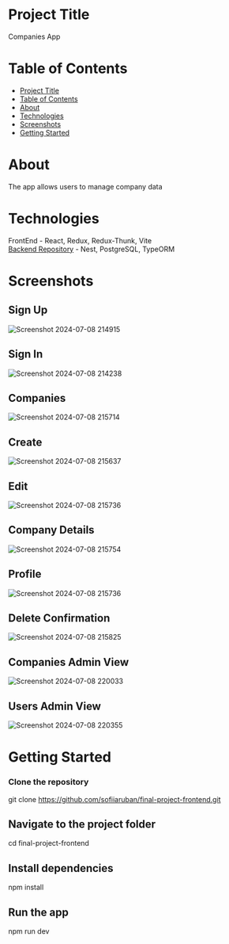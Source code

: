 # Project Title

Companies App

# Table of Contents

- [Project Title](#project-title)
- [Table of Contents](#table-of-contents)
- [About](#about)
- [Technologies](#technologies)
- [Screenshots](#screenshots)
- [Getting Started](#getting-started)


# About
The app allows users to manage company data<br>

# Technologies
FrontEnd - React, Redux, Redux-Thunk, Vite<br>
[Backend Repository](https://github.com/sofiiaruban/final-project-backend) - Nest,  PostgreSQL, TypeORM 
# Screenshots 

## Sign Up


![Screenshot 2024-07-08 214915](https://github.com/sofiiaruban/final-project-backend/assets/37212452/9ffef019-fd95-4099-98ad-2293520c7f10)

## Sign In

![Screenshot 2024-07-08 214238](https://github.com/sofiiaruban/final-project-frontend/assets/37212452/33b861c6-0e5a-4c49-8a44-90b460634e51)

## Companies


![Screenshot 2024-07-08 215714](https://github.com/sofiiaruban/final-project-backend/assets/37212452/6ade3aae-36be-4cd1-86a7-a6e0cd4137b9)

## Create
![Screenshot 2024-07-08 215637](https://github.com/sofiiaruban/final-project-frontend/assets/37212452/c94db59a-3ca8-4113-a032-630d1c2b344f)



## Edit

![Screenshot 2024-07-08 215736](https://github.com/sofiiaruban/final-project-backend/assets/37212452/4e08d0fb-26a7-40c6-8f49-77c7092c099c)
## Company Details

![Screenshot 2024-07-08 215754](https://github.com/sofiiaruban/final-project-backend/assets/37212452/5d28842c-ae7e-4942-b055-0bfb686cad84)
## Profile 
![Screenshot 2024-07-08 215736](https://github.com/sofiiaruban/final-project-fontend/assets/37212452/3cb8821d-c0ae-44cb-9a37-3c7997fe305e)

## Delete Confirmation
![Screenshot 2024-07-08 215825](https://github.com/sofiiaruban/final-project-fontend/assets/37212452/236d46ae-a5dc-4f8c-858d-3402d6a2317e)

## Companies Admin View
![Screenshot 2024-07-08 220033](https://github.com/sofiiaruban/final-project-fontend/assets/37212452/90409a15-a596-44eb-99c1-33a2fd9fd964)
## Users Admin View
![Screenshot 2024-07-08 220355](https://github.com/sofiiaruban/final-project-fontend/assets/37212452/5736715c-afa3-410c-b2f1-181455e9faca)

# Getting Started

### Clone the repository
git clone https://github.com/sofiiaruban/final-project-frontend.git

## Navigate to the project folder 
cd final-project-frontend

## Install dependencies
npm install
## Run the app
npm run dev

